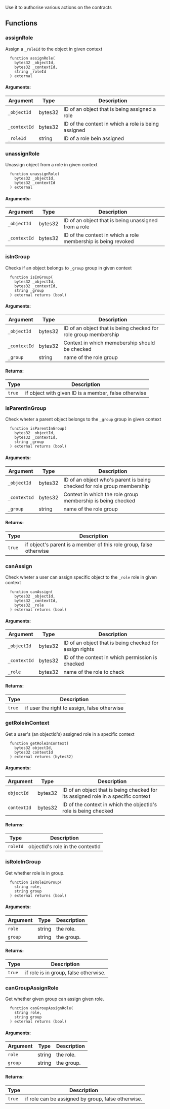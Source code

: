 Use it to authorise various actions on the contracts
## Functions
### assignRole
Assign a `_roleId` to the object in given context
```solidity
  function assignRole(
    bytes32 _objectId,
    bytes32 _contextId,
    string _roleId
  ) external
```
#### Arguments:
| Argument | Type | Description |
| --- | --- | --- |
|`_objectId` | bytes32 | ID of an object that is being assigned a role
|`_contextId` | bytes32 | ID of the context in which a role is being assigned
|`_roleId` | string | ID of a role bein assigned
### unassignRole
Unassign object from a role in given context
```solidity
  function unassignRole(
    bytes32 _objectId,
    bytes32 _contextId
  ) external
```
#### Arguments:
| Argument | Type | Description |
| --- | --- | --- |
|`_objectId` | bytes32 | ID of an object that is being unassigned from a role
|`_contextId` | bytes32 | ID of the context in which a role membership is being revoked
### isInGroup
Checks if an object belongs to `_group` group in given context
```solidity
  function isInGroup(
    bytes32 _objectId,
    bytes32 _contextId,
    string _group
  ) external returns (bool)
```
#### Arguments:
| Argument | Type | Description |
| --- | --- | --- |
|`_objectId` | bytes32 | ID of an object that is being checked for role group membership
|`_contextId` | bytes32 | Context in which memebership should be checked
|`_group` | string | name of the role group
#### Returns:
| Type | Description |
| --- | --- |
|`true` | if object with given ID is a member, false otherwise
### isParentInGroup
Check wheter a parent object belongs to the `_group` group in given context
```solidity
  function isParentInGroup(
    bytes32 _objectId,
    bytes32 _contextId,
    string _group
  ) external returns (bool)
```
#### Arguments:
| Argument | Type | Description |
| --- | --- | --- |
|`_objectId` | bytes32 | ID of an object who's parent is being checked for role group membership
|`_contextId` | bytes32 | Context in which the role group membership is being checked
|`_group` | string | name of the role group
#### Returns:
| Type | Description |
| --- | --- |
|`true` | if object's parent is a member of this role group, false otherwise
### canAssign
Check wheter a user can assign specific object to the `_role` role in given context
```solidity
  function canAssign(
    bytes32 _objectId,
    bytes32 _contextId,
    bytes32 _role
  ) external returns (bool)
```
#### Arguments:
| Argument | Type | Description |
| --- | --- | --- |
|`_objectId` | bytes32 | ID of an object that is being checked for assign rights
|`_contextId` | bytes32 | ID of the context in which permission is checked
|`_role` | bytes32 | name of the role to check
#### Returns:
| Type | Description |
| --- | --- |
|`true` | if user the right to assign, false otherwise
### getRoleInContext
Get a user's (an objectId's) assigned role in a specific context
```solidity
  function getRoleInContext(
    bytes32 objectId,
    bytes32 contextId
  ) external returns (bytes32)
```
#### Arguments:
| Argument | Type | Description |
| --- | --- | --- |
|`objectId` | bytes32 | ID of an object that is being checked for its assigned role in a specific context
|`contextId` | bytes32 | ID of the context in which the objectId's role is being checked
#### Returns:
| Type | Description |
| --- | --- |
|`roleId` | objectId's role in the contextId
### isRoleInGroup
Get whether role is in group.
```solidity
  function isRoleInGroup(
    string role,
    string group
  ) external returns (bool)
```
#### Arguments:
| Argument | Type | Description |
| --- | --- | --- |
|`role` | string | the role.
|`group` | string | the group.
#### Returns:
| Type | Description |
| --- | --- |
|`true` | if role is in group, false otherwise.
### canGroupAssignRole
Get whether given group can assign given role.
```solidity
  function canGroupAssignRole(
    string role,
    string group
  ) external returns (bool)
```
#### Arguments:
| Argument | Type | Description |
| --- | --- | --- |
|`role` | string | the role.
|`group` | string | the group.
#### Returns:
| Type | Description |
| --- | --- |
|`true` | if role can be assigned by group, false otherwise.
